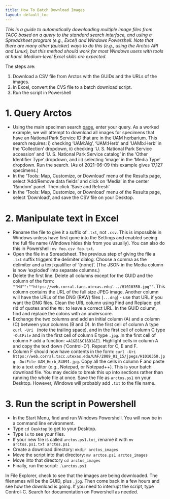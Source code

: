```yaml
---
title: How To Batch Download Images
layout: default_toc
---
```


_This is a guide to automatically downloading multiple image files
from TACC based on a query to the standard search interface, and using
a Spreadsheet program (e.g., Excel) and Windows Powershell. Note that
there are many other (quicker) ways to do this (e.g., using the Arctos
API and Linux), but this method should work for most Windows users
with tools at hand. Medium-level Excel skills are expected._

The steps are: 

 1. Download a CSV file from Arctos with the GUIDs and the URLs of the images.
 2. In Excel, convert the CVS file to a batch download script.
 3. Run the script in Powershell


# 1. Query Arctos

 * Using the main specimen search
   [page](https://arctos.database.museum/SpecimenSearch.cfm), enter
   your query. As a worked example, we will attempt to download all
   images for specimens that have an National Park Service ID that are
   in the UAM herbarium. This search requires: i) checking ‘UAM:Alg’,
   ‘UAM:Herb’ and ‘UAMb:Herb’ in the ‘Collection’ dropdown, ii)
   checking ‘U. S. National Park Service accession’ and
   ‘U. S. National Park Service catalog’ in the ‘Other Identifier
   Type’ dropdown, and iii) selecting ‘image’ in the ‘Media Type’
   dropdown. Run the search. (As of 2021-06-09 this example gives
   17,127 specimens.)
 * In the ‘Tools: Map, Customize, or Download’ menu of the Results
   page, select ‘Add/Remove data fields’ and click on ‘Media’ in the
   center ‘Random’ panel. Then click ‘Save and Refresh’
 * In the ‘Tools: Map, Customize, or Download’ menu of the Results
   page, select ‘Download’, and save the CSV file on your Desktop.
   
# 2. Manipulate text in Excel
   
 * Rename the file to give it a suffix of `.txt`, not `.csv`. This is
   impossible in Windows unless have first gone into the Settings and
   enabled seeing the full file name (Windows hides this from you
   usually). You can also do this in Powershell: `mv foo.csv foo.txt`.
 * Open the file in a Spreadsheet. The previous step of giving the
   file a `.txt` suffix triggers the delimiter dialog. Choose a comma
   as the delimiter and a text qualifier of ‘{none}’. (The JSON in the
   Media column is now ‘exploded’ into separate columns.)
 * Delete the first line. Delete all columns except for the GUID and
   the column of the form:
   `""MU"":""https://web.corral.tacc.utexas.edu/.../H1010350.jpg""`. This
   column contains the URL of the full size JPEG image. Another column
   will have the URLs of the DNG (RAW) files (`...dng`) - use that URL
   if you want the DNG files.  Clean the URL column using Find and
   Replace: get rid of quotes and the `MU:` to leave a correct URL. In
   the GUID column, find and replace the colons with an underscore.
 * Exchange the two columns and add an initial column (A) and a column
   (C) between your columns (B and D). In the first cell of column A
   type `curl -Uri ` (note the trailing space), and in the first cell
   of column C type ` -OutFile ` and in the first cell of column E
   type `.jpg`. In the first cell of column F add a function:
   `=A1&B1&C1&D1&E1`. Highlight cells in column A and copy the text
   down (‘Control-D’). Repeat for C, E and F.
 * Column F should now have contents in the form: `curl -Uri
   https://web.corral.tacc.utexas.edu/UAF/2009_01_15/jpegs/H1010350.jpg
   -OutFile UAM_Herb_84091.jpg`. Copy all the cells in column F and
   paste into a text editor (e.g., Notepad, or Notepad++). This is
   your batch download file. You may decide to break this up into
   sections rather than running the whole file at once.  Save the file
   as `arctos.ps1` on your Desktop. However, Windows will probably add
   `.txt` to the file name.
 
# 3. Run the script in Powershell

 * In the Start Menu, find and run Windows Powershell. You will now be
   in a command line environment.
 * Type `cd Desktop` to get to your Desktop.
 * Type `ls` to see your files.
 * If your new file is called `arctos.ps1.txt`, rename it with `mv
   arctos.ps1.txt arctos.ps1`
 * Create a download directory: `mkdir arctos_images`
 * Move the script into that directory: `mv arctos.ps1 arctos_images`
 * Move into that directory `cd arctos_images`
 * Finally, run the script: `.\arctos.ps1`

In File Explorer, check to see that the images are being
downloaded. The filenames will be the GUID, plus `.jpg`.  Then come
back in a few hours and see how the download is going. If you need to
interrupt the script, type Control-C. Search for documentation on
Powershell as needed.

